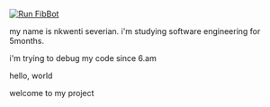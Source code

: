 
[![Run FibBot](https://github.com/Nkwenti-Severian-Ndongtsop/Fibonacci-bot/actions/workflows/fibbot.yml/badge.svg?branch=main)](https://github.com/Nkwenti-Severian-Ndongtsop/Fibonacci-bot/actions/workflows/fibbot.yml)

my name is nkwenti severian. i'm studying software engineering for 5months.

i'm trying to debug my code since 6.am

hello, world 

welcome to my project 
